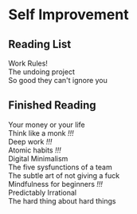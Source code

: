 <h1>Self Improvement</h1>

<h2>Reading List</h2>
Work Rules!<br>
The undoing project<br>
So good they can't ignore you<br>
<h2>Finished Reading</h2>
Your money or your life<br>
Think like a monk <i>!!!</i><br>
Deep work <i>!!!</i><br>
Atomic habits <i>!!!</i><br>
Digital Minimalism<br>
The five sysfunctions of a team<br>
The subtle art of not giving a fuck<br>
Mindfulness for beginners <i>!!!</i><br>
Predictably Irrational<br>
The hard thing about hard things<br>